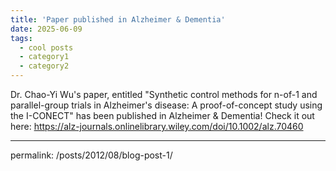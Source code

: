 ```yaml
---
title: 'Paper published in Alzheimer & Dementia'
date: 2025-06-09
tags:
  - cool posts
  - category1
  - category2
---
```


Dr. Chao-Yi Wu's paper, entitled "Synthetic control methods for n-of-1 and parallel-group trials in Alzheimer's disease: A proof-of-concept study using the I-CONECT" has been published in Alzheimer & Dementia! Check it out here: https://alz-journals.onlinelibrary.wiley.com/doi/10.1002/alz.70460

------
permalink: /posts/2012/08/blog-post-1/
